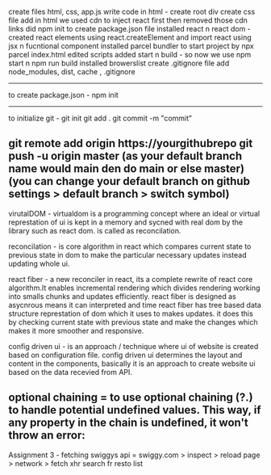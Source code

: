 create files html, css, app.js
write code in html - create root div 
create css file add in html
we used cdn to inject react first then removed those cdn links
did npm init to create package.json file
installed react n react dom - created react elements using react.createElement and import react using jsx n fucntional component
installed parcel bundler to start project by npx parcel index.html
edited scripts added start n build - so now we use npm start n npm run build 
installed browerslist
create .gitignore file add node_modules, dist, cache , .gitignore

-----------------------------
to create package.json - npm init 


--------------------------------
to initialize git - git init
git add .
git commit -m "commit"

git remote add origin https://yourgithubrepo
git push -u origin master (as your default branch name would main den do main or else master)
    (you can change your default branch on github settings > default branch > switch symbol)
----------------------------------------------------------------------------------------------

virutalDOM - virtualdom is a programming concept where an ideal or virtual represtation of ui is kept in a memory and sycned with 
real dom by the library such as react dom. is called as reconcilation.

reconcilation - is core algorithm in react which compares current state to previous state in dom to make the particular necessary updates
instead updating whole ui.

react fiber - a new reconciler in react, its a complete rewrite of react core algorithm.It enables incremental rendering which divides
rendering working into smalls chunks and updates efficiently. react fiber is designed as asycnrous means it can interpreted and time
react fiber has tree based data structure represtation of dom which it uses to makes updates. it does this by checking current state
with previous state and make the changes which makes it more smoother and responsive.

config driven ui - is an approach / technique where ui of website is created based on configuration file. config driven ui determines the 
layout and content in the components, basically it is an approach to create website ui based on the data recevied from API.

optional chaining =  to use optional chaining (?.) to handle potential undefined values. This way, if any property in the chain is undefined, it won't throw an error:
--------------------------------------------------------

Assignment 3 - 
fetching swiggys api  = swiggy.com > inspect > reload page > network > fetch xhr  search fr resto list